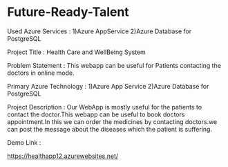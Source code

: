 # Future-Ready-Talent
 Used Azure Services : 
 1)Azure AppService
 2)Azure Database for PostgreSQL
 
 Project Title : Health Care and WellBeing System
 
 Problem Statement : This webapp can be useful for Patients contacting the doctors in online mode.
 
 Primary Azure Technology : 1)Azure App Service 2)Azure Database for PostgreSQL
 
 Project Description :
 Our WebApp is mostly useful for the patients to contact the doctor.This webapp can be useful to book doctors appointment.In this we can order the medicines by contacting doctors.we can post the message about the diseases which the patient is suffering.
 
 Demo Link :
 
 https://healthapp12.azurewebsites.net/
